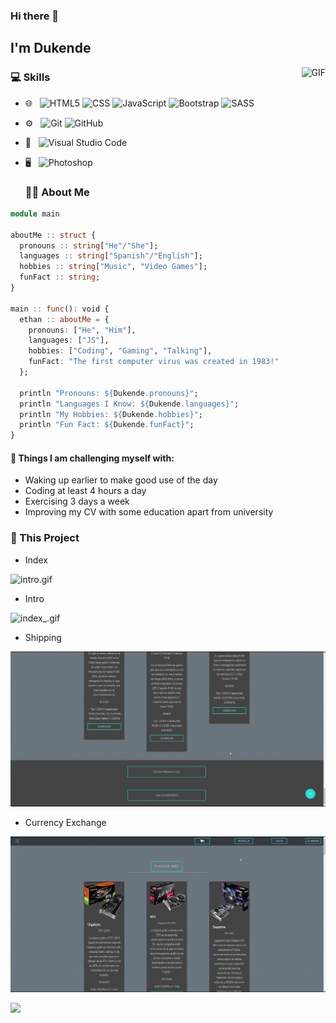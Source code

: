 ### Hi there 👋<h2> I'm Dukende</h2>

<img align="right" alt="GIF" src="https://media.giphy.com/media/13HgwGsXF0aiGY/giphy.gif" />

<h3> 💻 Skills </h3>
 
- 🌐 &nbsp;
  ![HTML5](https://img.shields.io/badge/-HTML5-333333?style=flat&logo=HTML5)
  ![CSS](https://img.shields.io/badge/-CSS-333333?style=flat&logo=CSS3&logoColor=1572B6)
  ![JavaScript](https://img.shields.io/badge/-JavaScript-333333?style=flat&logo=javascript)
  ![Bootstrap](https://img.shields.io/badge/-Bootstrap-333333?style=flat&logo=bootstrap&logoColor=563D7C)
  ![SASS](https://img.shields.io/badge/-Sass-cc6699?style=flat&logo=sass&logoColor=ffffff)
- ⚙️ &nbsp;
  ![Git](https://img.shields.io/badge/-Git-333333?style=flat&logo=git)
  ![GitHub](https://img.shields.io/badge/-GitHub-333333?style=flat&logo=github)
- 🔧 &nbsp;
  ![Visual Studio Code](https://img.shields.io/badge/-Visual%20Studio%20Code-333333?style=flat&logo=visual-studio-code&logoColor=007ACC)
- 🖥 &nbsp;
  ![Photoshop](https://img.shields.io/badge/-Photoshop-333333?style=flat&logo=adobe-photoshop)
  <br/>
  
  <h3> 👨‍💻 About Me </h3>

```julia
module main

aboutMe :: struct {
  pronouns :: string["He"/"She"];
  languages :: string["Spanish"/"English"];
  hobbies :: string["Music", "Video Games"];
  funFact :: string;
}

main :: func(): void {
  ethan :: aboutMe = {
    pronouns: ["He", "Him"],
    languages: ["JS"],
    hobbies: ["Coding", "Gaming", "Talking"],
    funFact: "The first computer virus was created in 1983!"
  };

  println "Pronouns: ${Dukende.pronouns}";
  println "Languages I Know: ${Dukende.languages}";
  println "My Hobbies: ${Dukende.hobbies}";
  println "Fun Fact: ${Dukende.funFact}";
}
```
#### :muscle: Things I am challenging myself with:
- Waking up earlier to make good use of the day
- Coding at least 4 hours a day
- Exercising 3 days a week
- Improving my CV with some education apart from university

<h3> 🔭 This Project</h3>

- Index

![intro.gif](https://github.com/Duk3nd3/Tech-Store/blob/master/images/gif_Readme/intro-min.gif)

- Intro

![index_.gif](https://github.com/Duk3nd3/Tech-Store/blob/master/images/gif_Readme/index_-min.gif)

- Shipping 

![shipping.gif](https://github.com/Duk3nd3/Tech-Store/blob/master/images/gif_Readme/shipping-min.gif)

- Currency Exchange

![currency.gif](https://github.com/Duk3nd3/Tech-Store/blob/master/images/gif_Readme/currency-min.gif)

<img src="https://imgur.com/rilHVxA.png"/>
